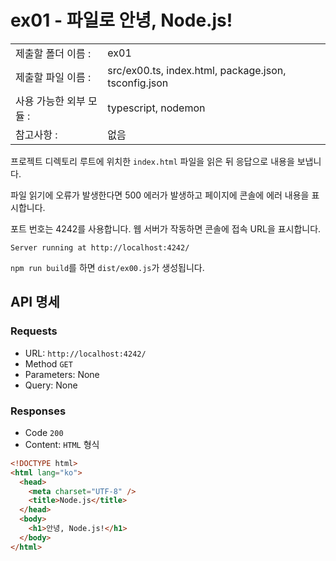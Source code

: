 # ex01 - 파일로 안녕, Node.js!

|                         |                                                      |
| :---------------------- | ---------------------------------------------------- |
| 제출할 폴더 이름 :      | ex01                                                 |
| 제출할 파일 이름 :      | src/ex00.ts, index.html, package.json, tsconfig.json |
| 사용 가능한 외부 모듈 : | typescript, nodemon                                  |
| 참고사항 :              | 없음                                                 |

프로젝트 디렉토리 루트에 위치한 `index.html` 파일을 읽은 뒤 응답으로 내용을 보냅니다.

파일 읽기에 오류가 발생한다면 500 에러가 발생하고 페이지에 콘솔에 에러 내용을 표시합니다.

포트 번호는 4242를 사용합니다. 웹 서버가 작동하면 콘솔에 접속 URL을 표시합니다.

```
Server running at http://localhost:4242/
```

`npm run build`를 하면 `dist/ex00.js`가 생성됩니다.

## API 명세

### Requests

- URL: `http://localhost:4242/`
- Method `GET`
- Parameters: None
- Query: None

### Responses

- Code `200`
- Content: `HTML` 형식

```html
<!DOCTYPE html>
<html lang="ko">
  <head>
    <meta charset="UTF-8" />
    <title>Node.js</title>
  </head>
  <body>
    <h1>안녕, Node.js!</h1>
  </body>
</html>
```

